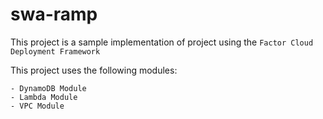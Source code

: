 # swa-ramp
This project is a sample implementation of project using the `Factor Cloud Deployment Framework`

This project uses the following modules:

    - DynamoDB Module
    - Lambda Module
    - VPC Module